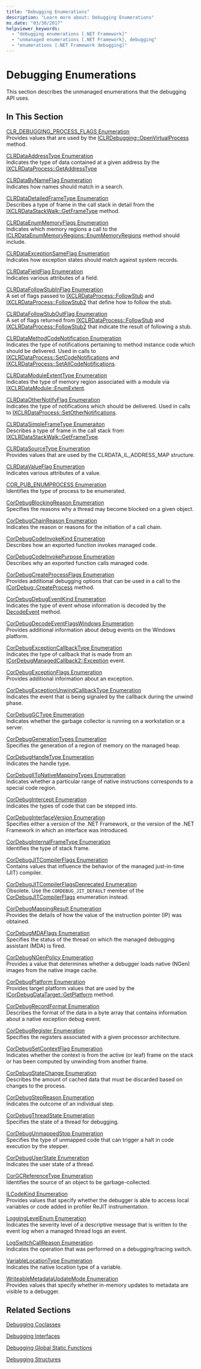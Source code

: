 ```yaml
---
title: "Debugging Enumerations"
description: "Learn more about: Debugging Enumerations"
ms.date: "03/30/2017"
helpviewer_keywords:
  - "debugging enumerations [.NET Framework]"
  - "unmanaged enumerations [.NET Framework], debugging"
  - "enumerations [.NET Framework debugging]"
---
```

# Debugging Enumerations

This section describes the unmanaged enumerations that the debugging API uses.

## In This Section

 [CLR_DEBUGGING_PROCESS_FLAGS Enumeration](clr-debugging-process-flags-enumeration.md)\
 Provides values that are used by the [ICLRDebugging::OpenVirtualProcess](iclrdebugging-openvirtualprocess-method.md) method.

 [CLRDataAddressType Enumeration](clrdataaddresstype-enumeration.md)\
 Indicates the type of data contained at a given address by the [IXCLRDataProcess::GetAddressType](ixclrdataprocess-getaddresstype-method.md)

 [CLRDataByNameFlag Enumeration](clrdatabynameflag-enumeration.md)\
 Indicates how names should match in a search.

 [CLRDataDetailedFrameType Enumeration](clrdatadetailedframetype-enumeration.md)\
 Describes a type of frame in the call stack in detail from the [IXCLRDataStackWalk::GetFrameType](ixclrdatastackwalk-getframetype-method.md) method.

 [CLRDataEnumMemoryFlags Enumeration](clrdataenummemoryflags-enumeration.md)\
 Indicates which memory regions a call to the [ICLRDataEnumMemoryRegions::EnumMemoryRegions](iclrdataenummemoryregions-enummemoryregions-method.md) method should include.

 [CLRDataExceptionSameFlag Enumeration](clrdataexceptionsameflag-enumeration.md)\
 Indicates how exception states should match against system records.

 [CLRDataFieldFlag Enumeration](clrdatafieldflag-enumeration.md)\
 Indicates various attributes of a field.

 [CLRDataFollowStubInFlag Enumeration](clrdatafollowstubinflag-enumeration.md)\
 A set of flags passed to [IXCLRDataProcess::FollowStub](ixclrdataprocess-followstub-method.md) and [IXCLRDataProcess::FollowStub2](ixclrdataprocess-followstub2-method.md) that define how to follow the stub.

 [CLRDataFollowStubOutFlag Enumeration](clrdatafollowstuboutflag-enumeration.md)\
 A set of flags returned from [IXCLRDataProcess::FollowStub](ixclrdataprocess-followstub-method.md) and [IXCLRDataProcess::FollowStub2](ixclrdataprocess-followstub2-method.md) that indicate the result of following a stub.

 [CLRDataMethodCodeNotification Enumeration](clrdatamethodcodenotification-enumeration.md)\
 Indicates the type of notifications pertaining to method instance code which should be delivered.  Used in calls to [IXCLRDataProcess::SetCodeNotifications](ixclrdataprocess-setcodenotifications-method.md) and [IXCLRDataProcess::SetAllCodeNotifications](ixclrdataprocess-setallcodenotificaitons).

 [CLRDataModuleExtentType Enumeration](clrdatamoduleextenttype-enumeration.md)\
 Indicates the type of memory region associated with a module via [IXCLRDataModule::EnumExtent](ixclrdatamodule-enumextent-method.md).

 [CLRDataOtherNotifyFlag Enumeration](clrdataothernotifyflag-enumeration.md)\
 Indicates the type of notifications which should be delivered.  Used in calls to [IXCLRDataProcess::SetOtherNotifications](ixclrdataprocess-setothernotifications-method.md).

 [CLRDataSimpleFrameType Enumeraiton](clrdatasimpleframetype-enumeration.md)\
 Describes a type of frame in the call stack from [IXCLRDataStackWalk::GetFrameType](ixclrdatastackwalk-getframetype-method.md).
 
 [CLRDataSourceType Enumeration](clrdatasourcetype-enumeration.md)\
 Provides values that are used by the CLRDATA_IL_ADDRESS_MAP structure.

 [CLRDataValueFlag Enumeration](clrdatavalueflag-enumeration.md)\
 Indicates various attributes of a value.
 
 [COR_PUB_ENUMPROCESS Enumeration](cor-pub-enumprocess-enumeration.md)\
 Identifies the type of process to be enumerated.

 [CorDebugBlockingReason Enumeration](cordebugblockingreason-enumeration.md)\
 Specifies the reasons why a thread may become blocked on a given object.

 [CorDebugChainReason Enumeration](cordebugchainreason-enumeration.md)\
 Indicates the reason or reasons for the initiation of a call chain.

 [CorDebugCodeInvokeKind Enumeration](cordebugcodeinvokekind-enumeration.md)\
 Describes how an exported function invokes managed code.

 [CorDebugCodeInvokePurpose Enumeration](cordebugcodeinvokepurpose-enumeration.md)\
 Describes why an exported function calls managed code.

 [CorDebugCreateProcessFlags Enumeration](cordebugcreateprocessflags-enumeration.md)\
 Provides additional debugging options that can be used in a call to the [ICorDebug::CreateProcess](icordebug-createprocess-method.md) method.

 [CorDebugDebugEventKind Enumeration](cordebugdebugeventkind-enumeration.md)\
 Indicates the type of event whose information is decoded by the [DecodeEvent](icordebugprocess6-decodeevent-method.md) method.

 [CorDebugDecodeEventFlagsWindows Enumeration](cordebugdecodeeventflagswindows-enumeration.md)\
 Provides additional information about debug events on the Windows platform.

 [CorDebugExceptionCallbackType Enumeration](cordebugexceptioncallbacktype-enumeration.md)\
 Indicates the type of callback that is made from an [ICorDebugManagedCallback2::Exception](icordebugmanagedcallback2-exception-method.md) event.

 [CorDebugExceptionFlags Enumeration](cordebugexceptionflags-enumeration.md)\
 Provides additional information about an exception.

 [CorDebugExceptionUnwindCallbackType Enumeration](cordebugexceptionunwindcallbacktype-enumeration.md)\
 Indicates the event that is being signaled by the callback during the unwind phase.

 [CorDebugGCType Enumeration](cordebuggctype-enumeration.md)\
 Indicates whether the garbage collector is running on a workstation or a server.

 [CorDebugGenerationTypes Enumeration](cordebuggenerationtypes-enumeration.md)\
 Specifies the generation of a region of memory on the managed heap.

 [CorDebugHandleType Enumeration](cordebughandletype-enumeration.md)\
 Indicates the handle type.

 [CorDebugIlToNativeMappingTypes Enumeration](cordebugiltonativemappingtypes-enumeration.md)\
 Indicates whether a particular range of native instructions corresponds to a special code region.

 [CorDebugIntercept Enumeration](cordebugintercept-enumeration.md)\
 Indicates the types of code that can be stepped into.

 [CorDebugInterfaceVersion Enumeration](cordebuginterfaceversion-enumeration.md)\
 Specifies either a version of the .NET Framework, or the version of the .NET Framework in which an interface was introduced.

 [CorDebugInternalFrameType Enumeration](cordebuginternalframetype-enumeration.md)\
 Identifies the type of stack frame.

 [CorDebugJITCompilerFlags Enumeration](cordebugjitcompilerflags-enumeration.md)\
 Contains values that influence the behavior of the managed just-in-time (JIT) compiler.

 [CorDebugJITCompilerFlagsDeprecated Enumeration](cordebugjitcompilerflagsdeprecated-enumeration.md)\
 Obsolete. Use the `CORDEBUG_JIT_DEFAULT` member of the [CorDebugJITCompilerFlags](cordebugjitcompilerflags-enumeration.md) enumeration instead.

 [CorDebugMappingResult Enumeration](cordebugmappingresult-enumeration.md)\
 Provides the details of how the value of the instruction pointer (IP) was obtained.

 [CorDebugMDAFlags Enumeration](cordebugmdaflags-enumeration.md)\
 Specifies the status of the thread on which the managed debugging assistant (MDA) is fired.

 [CorDebugNGenPolicy Enumeration](cordebugngenpolicy-enumeration.md)\
 Provides a value that determines whether a debugger loads native (NGen) images from the native image cache.

 [CorDebugPlatform Enumeration](cordebugplatform-enumeration.md)\
 Provides target platform values that are used by the [ICorDebugDataTarget::GetPlatform](icordebugdatatarget-getplatform-method.md) method.

 [CorDebugRecordFormat Enumeration](cordebugrecordformat-enumeration.md)\
 Describes the format of the data in a byte array that contains information about a native exception debug event.

 [CorDebugRegister Enumeration](cordebugregister-enumeration.md)\
 Specifies the registers associated with a given processor architecture.

 [CorDebugSetContextFlag Enumeration](cordebugsetcontextflag-enumeration.md)\
 Indicates whether the context is from the active (or leaf) frame on the stack or has been computed by unwinding from another frame.

 [CorDebugStateChange Enumeration](cordebugstatechange-enumeration.md)\
 Describes the amount of cached data that must be discarded based on changes to the process.

 [CorDebugStepReason Enumeration](cordebugstepreason-enumeration.md)\
 Indicates the outcome of an individual step.

 [CorDebugThreadState Enumeration](cordebugthreadstate-enumeration.md)\
 Specifies the state of a thread for debugging.

 [CorDebugUnmappedStop Enumeration](cordebugunmappedstop-enumeration.md)\
 Specifies the type of unmapped code that can trigger a halt in code execution by the stepper.

 [CorDebugUserState Enumeration](cordebuguserstate-enumeration.md)\
 Indicates the user state of a thread.

 [CorGCReferenceType Enumeration](corgcreferencetype-enumeration.md)\
 Identifies the source of an object to be garbage-collected.

 [ILCodeKind Enumeration](ilcodekind-enumeration.md)\
 Provides values that specify whether the debugger is able to access local variables or code added in profiler ReJIT instrumentation.

 [LoggingLevelEnum Enumeration](logginglevelenum-enumeration.md)\
 Indicates the severity level of a descriptive message that is written to the event log when a managed thread logs an event.

 [LogSwitchCallReason Enumeration](logswitchcallreason-enumeration.md)\
 Indicates the operation that was performed on a debugging/tracing switch.

 [VariableLocationType Enumeration](variablelocationtype-enumeration.md)\
 Indicates the native location type of a variable.

 [WriteableMetadataUpdateMode Enumeration](writeablemetadataupdatemode-enumeration.md)\
 Provides values that specify whether in-memory updates to metadata are visible to a debugger.

## Related Sections

 [Debugging Coclasses](debugging-coclasses.md)

 [Debugging Interfaces](debugging-interfaces.md)

 [Debugging Global Static Functions](debugging-global-static-functions.md)

 [Debugging Structures](debugging-structures.md)
